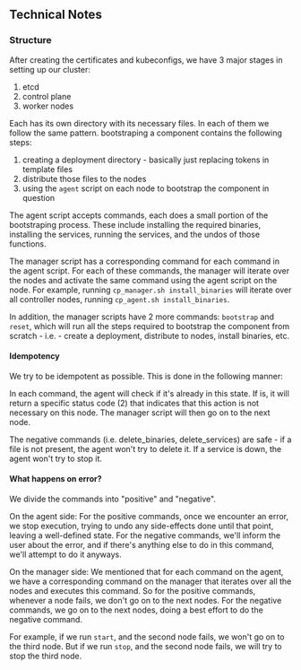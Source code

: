 




## Technical Notes


### Structure

After creating the certificates and kubeconfigs, we have 3 major stages in setting up our cluster:
1. etcd
2. control plane
3. worker nodes

Each has its own directory with its necessary files.
In each of them we follow the same pattern. bootstraping a component contains the following steps:
1. creating a deployment directory - basically just replacing tokens in template files
2. distribute those files to the nodes
3. using the `agent` script on each node to bootstrap the component in question

The agent script accepts commands, each does a small portion of the bootstraping process.
These include installing the required binaries, installing the services, running the services,
and the undos of those functions.

The manager script has a corresponding command for each command in the agent script.
For each of these commands, the manager will iterate over the nodes and activate the same
command using the agent script on the node. For example, running `cp_manager.sh install_binaries`
will iterate over all controller nodes, running `cp_agent.sh install_binaries`.

In addition, the manager scripts have 2 more commands: `bootstrap` and `reset`, which will 
run all the steps required to bootstrap the component from scratch - i.e. - create a deployment, 
distribute to nodes, install binaries, etc.

#### Idempotency
We try to be idempotent as possible. This is done in the following manner:

In each command, the agent will check if it's already in this state. If is,
it will return a specific status code (2) that indicates that this action 
is not necessary on this node. The manager script will then go on to the next node.

The negative commands (i.e. delete_binaries, delete_services) are safe - 
if a file is not present, the agent won't try to delete it. If a service is down,
the agent won't try to stop it.

#### What happens on error?
We divide the commands into "positive" and "negative".

On the agent side:
For the positive commands, once we encounter an error, we stop execution,
trying to undo any side-effects done until that point, leaving a well-defined state.
For the negative commands, we'll inform the user about the error, and if there's
anything else to do in this command, we'll attempt to do it anyways.

On the manager side:
We mentioned that for each command on the agent, we have a corresponding command on the manager
that iterates over all the nodes and executes this command.
So for the positive commands, whenever a node fails, we don't go on to the next nodes.
For the negative commands, we go on to the next nodes, doing a best effort to do the negative command.

For example, if we run `start`, and the second node fails, we won't go on to the third node.
But if we run `stop`, and the second node fails, we will try to stop the third node.
